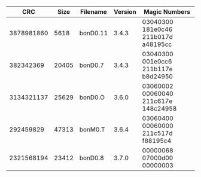 | CRC        | Size  | Filename | Version | Magic Numbers                        |
| ---------- | ----- | -------- | ------- | ------------------------------------ |
| 3878981860 | 5618  | bonD0.11 | 3.4.3   | 03040300 181e0c46 211b017d a48195cc  |
| 382342369  | 20405 | bonD0.7  | 3.4.3   | 03040300 001e0cc6 211b117e b8d24950  |
| 3134321137 | 25629 | bonD0.O  | 3.6.0   | 03060002 00060040 211c617e 148c24958 |
| 292459829  | 47313 | bonM0.T  | 3.6.4   | 03060400 00060000 211c517d f88195c4  |
| 2321568194 | 23412 | bonD0.8  | 3.7.0   | 00000068 07000d00 00000003           |